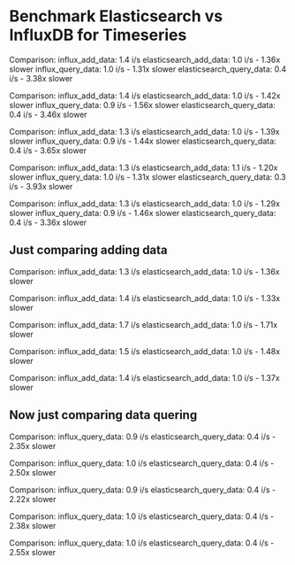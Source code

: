 # Benchmark Elasticsearch vs InfluxDB for Timeseries

Comparison:
         influx_add_data:        1.4 i/s
  elasticsearch_add_data:        1.0 i/s - 1.36x slower
       influx_query_data:        1.0 i/s - 1.31x slower
elasticsearch_query_data:        0.4 i/s - 3.38x slower



Comparison:
         influx_add_data:        1.4 i/s
  elasticsearch_add_data:        1.0 i/s - 1.42x slower
       influx_query_data:        0.9 i/s - 1.56x slower
elasticsearch_query_data:        0.4 i/s - 3.46x slower



Comparison:
         influx_add_data:        1.3 i/s
  elasticsearch_add_data:        1.0 i/s - 1.39x slower
       influx_query_data:        0.9 i/s - 1.44x slower
elasticsearch_query_data:        0.4 i/s - 3.65x slower



Comparison:
         influx_add_data:        1.3 i/s
  elasticsearch_add_data:        1.1 i/s - 1.20x slower
       influx_query_data:        1.0 i/s - 1.31x slower
elasticsearch_query_data:        0.3 i/s - 3.93x slower



Comparison:
         influx_add_data:        1.3 i/s
  elasticsearch_add_data:        1.0 i/s - 1.29x slower
       influx_query_data:        0.9 i/s - 1.46x slower
elasticsearch_query_data:        0.4 i/s - 3.36x slower

## Just comparing adding data

Comparison:
       influx_add_data:        1.3 i/s
elasticsearch_add_data:        1.0 i/s - 1.36x slower



Comparison:
       influx_add_data:        1.4 i/s
elasticsearch_add_data:        1.0 i/s - 1.33x slower



Comparison:
       influx_add_data:        1.7 i/s
elasticsearch_add_data:        1.0 i/s - 1.71x slower



Comparison:
       influx_add_data:        1.5 i/s
elasticsearch_add_data:        1.0 i/s - 1.48x slower



Comparison:
       influx_add_data:        1.4 i/s
elasticsearch_add_data:        1.0 i/s - 1.37x slower

## Now just comparing data quering

Comparison:
       influx_query_data:        0.9 i/s
elasticsearch_query_data:        0.4 i/s - 2.35x slower



Comparison:
       influx_query_data:        1.0 i/s
elasticsearch_query_data:        0.4 i/s - 2.50x slower



Comparison:
       influx_query_data:        0.9 i/s
elasticsearch_query_data:        0.4 i/s - 2.22x slower



Comparison:
       influx_query_data:        1.0 i/s
elasticsearch_query_data:        0.4 i/s - 2.38x slower



Comparison:
       influx_query_data:        1.0 i/s
elasticsearch_query_data:        0.4 i/s - 2.55x slower
